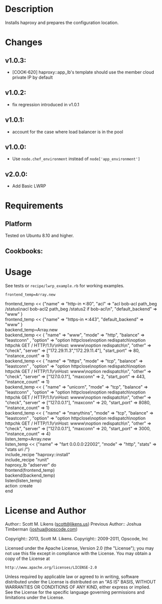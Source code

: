 Description
===========

Installs haproxy and prepares the configuration location.

Changes
=======

## v1.0.3:

* [COOK-620] haproxy::app_lb's template should use the member cloud private IP by default

## v1.0.2:

* fix regression introduced in v1.0.1

## v1.0.1:

* account for the case where load balancer is in the pool

## v1.0.0:

* Use `node.chef_environment` instead of `node['app_environment']`

## v2.0.0:

* Add Basic LWRP

Requirements
============

## Platform

Tested on Ubuntu 8.10 and higher.

## Cookbooks:

Usage
==================

See tests or `recipe/lwrp_example.rb` for working examples.

	frontend_temp=Array.new  
frontend_temp << {"name" => "http-in *:80", "acl" => "acl bob-acl path_beg /status\nacl bob-acl2 path_beg /status2 if bob-acl\n", "default_backend" => "www" }  
	frontend_temp << {"name" => "https-in *:443", "default_backend" => "www" }  
	backend_temp=Array.new  
	backend_temp << { "name" => "www", "mode" => "http", "balance" => "leastconn" , "option" => "option httpclose\noption redispatch\noption httpchk GET / HTTP/1.1\\r\\nHost: wwww\noption redispatch\n", "other" => "check", "server" => ["172.29.11.3","172.29.11.4"], "start_port" => 80, "instance_count" => 1}  
	backend_temp << { "name" => "https", "mode" => "tcp", "balance" => "leastconn" , "option" => "option httpclose\noption redispatch\noption httpchk GET / HTTP/1.1\\r\\nHost: wwww\noption redispatch\n", "other" => "check", "server" => ["127.0.0.1"], "maxconn" => 2, "start_port" => 443, "instance_count" => 1}  
	backend_temp << { "name" => "unicorn", "mode" => "tcp", "balance" => "leastconn" , "option" => "option httpclose\noption redispatch\noption httpchk GET / HTTP/1.1\\r\\nHost: wwww\noption redispatch\n", "other" => "check", "server" => ["127.0.0.1"], "maxconn" => 20, "start_port" => 8080, "instance_count" => 1}  
	backend_temp << { "name" => "manythins", "mode" => "tcp", "balance" => "leastconn" , "option" => "option httpclose\noption redispatch\noption httpchk GET / HTTP/1.1\\r\\nHost: wwww\noption redispatch\n", "other" => "check", "server" => ["127.0.0.1"], "maxconn" => 20, "start_port" => 3000, "instance_count" => 4}  
	listen_temp=Array.new  
	listen_temp <<   {"name" => "fart 0.0.0.0:22002", "mode" => "http", "stats" => "stats uri /"}  
	include_recipe "haproxy::install"  
	include_recipe "runit"  
    haproxy_lb "adserver" do  
      frontend(frontend_temp)  
      backend(backend_temp)  
      listen(listen_temp)  
      action :create  
    end  

License and Author
==================

Author:: Scott M. Likens (<scott@likens.us>)
Previous Author:: Joshua Timberman (<joshua@opscode.com>)

Copyright:: 2013, Scott M. Likens.
Copyright:: 2009-2011, Opscode, Inc

Licensed under the Apache License, Version 2.0 (the "License");
you may not use this file except in compliance with the License.
You may obtain a copy of the License at

    http://www.apache.org/licenses/LICENSE-2.0

Unless required by applicable law or agreed to in writing, software
distributed under the License is distributed on an "AS IS" BASIS,
WITHOUT WARRANTIES OR CONDITIONS OF ANY KIND, either express or implied.
See the License for the specific language governing permissions and
limitations under the License.
